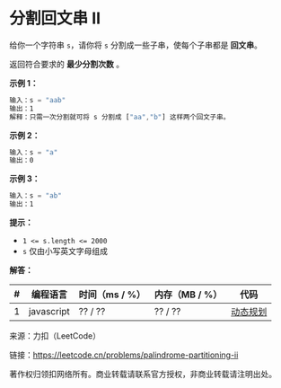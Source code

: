 # 分割回文串 II

给你一个字符串 `s`，请你将 `s` 分割成一些子串，使每个子串都是 **回文串**。

返回符合要求的 **最少分割次数** 。

**示例 1：**

``` javascript
输入：s = "aab"
输出：1
解释：只需一次分割就可将 s 分割成 ["aa","b"] 这样两个回文子串。
```

**示例 2：**

``` javascript
输入：s = "a"
输出：0
```

**示例 3：**

``` javascript
输入：s = "ab"
输出：1
```

**提示：**

- `1 <= s.length <= 2000`
- `s` 仅由小写英文字母组成

**解答：**

**#**|**编程语言**|**时间（ms / %）**|**内存（MB / %）**|**代码**
--|--|--|--|--
1|javascript|?? / ??|?? / ??|[动态规划](./javascript/ac_v1.js)

来源：力扣（LeetCode）

链接：https://leetcode.cn/problems/palindrome-partitioning-ii

著作权归领扣网络所有。商业转载请联系官方授权，非商业转载请注明出处。
